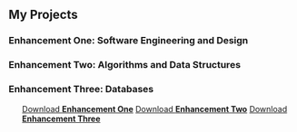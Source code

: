 ## My Projects

### Enhancement One: Software Engineering and Design



### Enhancement Two: Algorithms and Data Structures


### Enhancement Three: Databases


 <ul class="downloads">
          <a href="{{ [https://1drv.ms/u/c/d03a055768b87148/IQQ0x-Rm3VEJQqOmqFs1Ccd-Ab4AL0EJkyXAk1eRXW9GrPg](https://onedrive.live.com/download?cid=d03a055768b87148&id=D03A055768B87148!s66e4c73451dd4209a3a6a85b3509c77e&resid=D03A055768B87148!s66e4c73451dd4209a3a6a85b3509c77e&embed=1&migratedtospo=true&redeem=aHR0cHM6Ly8xZHJ2Lm1zL3UvYy9kMDNhMDU1NzY4Yjg3MTQ4L0lRUTB4LVJtM1ZFSlFxT21xRnMxQ2NkLUFiNEFMMEVKa3lYQWsxZVJYVzlHclBn) }}">Download <strong>Enhancement One</strong></a>
          <a href="{{ site.github.tar_url }}">Download <strong>Enhancement Two</strong></a>
          <a href="{{ site.github.repository_url }}">Download <strong>Enhancement Three</strong></a>
       



